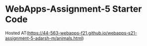 # WebApps-Assignment-5 Starter Code
Hosted AT(https://44-563-webapps-f21.github.io/webapps-s21-assignment-5-adarsh-m/animals.html)